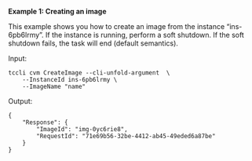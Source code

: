 **Example 1: Creating an image**

This example shows you how to create an image from the instance “ins-6pb6lrmy”. If the instance is running, perform a soft shutdown. If the soft shutdown fails, the task will end (default semantics).

Input: 

```
tccli cvm CreateImage --cli-unfold-argument  \
    --InstanceId ins-6pb6lrmy \
    --ImageName "name"
```

Output: 
```
{
    "Response": {
        "ImageId": "img-0yc6rie8",
        "RequestId": "71e69b56-32be-4412-ab45-49eded6a87be"
    }
}
```

